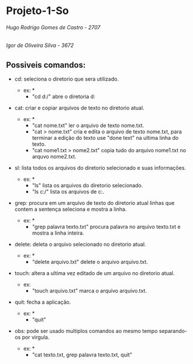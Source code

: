 # Projeto-1-So
###### Hugo Rodrigo Gomes de Castro - 2707
###### Igor de Oliveira Silva - 3672

## Possiveis comandos:
  - cd: seleciona o diretorio que sera utilizado.
    * ex: *
      - "cd d:/" abre o diretoria d:
    
  - cat: criar e copiar arquivos de texto no diretorio atual.
    * ex: *
      - "cat nome.txt" ler o arquivo de texto nome.txt.
      - "cat > nome.txt" cria e edita o arquivo de texto nome.txt, para terminar a edição do texto use "done text" na ultima linha do texto.
      - "cat nome1.txt > nome2.txt" copia tudo do arquivo nome1.txt no arquvo nome2.txt.
        
  - sl: lista todos os arquivos do diretorio selecionado e suas informações.
    * ex: *
      - "ls" lista os arquivos do diretorio selecionado.
      - "ls c:/" lista os arquivos de c:.
        
  - grep: procura em um arquivo de texto do diretorio atual linhas que contem a sentença seleciona e mostra a linha.
    * ex: *
      - "grep palavra texto.txt" procura palavra no arquivo texto.txt e mostra a linha inteira.
    
  - delete: deleta o arquivo selecionado no diretorio atual.
    * ex: *
      - "delete arquivo.txt" delete o arquivo arquivo.txt.
    
  - touch: altera a ultima vez editado de um arquivo no diretorio atual.
    * ex: 
      - "touch arquivo.txt" marca o arquivo arquivo.txt.
    
  - quit: fecha a aplicação.
    * ex: *
      - "quit"
    
  - obs: pode ser usado multiplos comandos ao mesmo tempo separando-os por virgula.
    * ex: *
      - "cat texto.txt, grep palavra texto.txt, quit"
   
